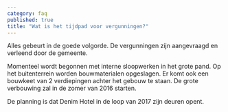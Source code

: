```yaml
---
category: faq
published: true
title: "Wat is het tijdpad voor vergunningen?"
---
```




Alles gebeurt in de goede volgorde. De vergunningen zijn aangevraagd en verleend door de gemeente.

Momenteel wordt begonnen met interne sloopwerken in het grote pand. Op het buitenterrein worden bouwmaterialen opgeslagen. Er komt ook een bouwkeet van 2 verdiepingen achter het gebouw te staan. De grote verbouwing zal in de zomer van 2016 starten. 

De planning is dat Denim Hotel in de loop van 2017 zijn deuren opent.

